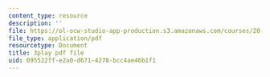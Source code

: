 ```yaml
---
content_type: resource
description: ''
file: https://ol-ocw-studio-app-production.s3.amazonaws.com/courses/20-219-becoming-the-next-bill-nye-writing-and-hosting-the-educational-show-january-iap-2015/095522ffe2a0d6714278bcc4ae46b1f1_zWx-ofgwwY8.pdf
file_type: application/pdf
resourcetype: Document
title: 3play pdf file
uid: 095522ff-e2a0-d671-4278-bcc4ae46b1f1
---
```

